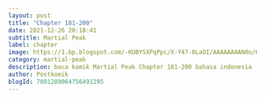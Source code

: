 ```yaml
---
layout: post 
title: "Chapter 181-200"
date: 2021-12-26 20:18:41
subtitle: Martial Peak
label: chapter
image: https://1.bp.blogspot.com/-KUBYSXPqPpc/X-Y47-8LaOI/AAAAAAAAN8o/PoISUbuP1Lc4qQ3ql9bTpdviOAEIz2omgCLcBGAsYHQ/s72-c/1.jpg
category: martial-peak
description: baca komik Martial Peak Chapter 181-200 bahasa indonesia 
author: Postkomik
blogId: 7091289064756491295
---
```

